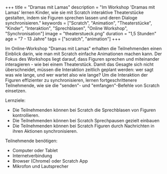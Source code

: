 +++
title = "Dramas mit Lamas"
description = "Im Workshop 'Dramas mit Lamas' lernen Kinder, wie sie mit Scratch interaktive Theaterstücke gestalten, indem sie Figuren sprechen lassen und deren Dialoge synchronisieren."
keywords = ["Scratch", "Animation", "Theaterstücke", "Kinder", "Interaktion", "Sprechblasen", "Online Workshop", "Synchronisation"]
image = "theaterstueck.png"
duration = "1,5 Stunden"
age = "7 - 13 Jahre"
tags = ["scratch", "animation"]
+++

Im Online-Workshop "Dramas mit Lamas" erhalten die Teilnehmenden einen Einblick darin, 
wie man mit Scratch einfache Animationen machen kann. 
Der Fokus des Workshops liegt darauf, dass Figuren sprechen und miteinander interagieren - wie bei einem Theaterstück.
Damit das Gesagte sich nicht überschneidet, müssen die Interaktion zeitlich geplant werden: 
wer sagt was wie lange, und wer wartet also wie lange?
Um die Interaktion der Figuren effizienter zu synchronisieren, lernen fortgeschrittenere Teilnehmende, 
wie sie die "senden"- und "emfangen"-Befehle von Scratch einsetzen.

Lernziele:
* Die Teilnehmenden können bei Scratch die Sprechblasen von Figuren kontrollieren.
* Die Teilnehmenden können bei Scratch Sprechpausen gezielt einbauen
* Die Teilnehmenden können bei Scratch Figuren durch Nachrichten in ihren Aktionen synchronisieren.

Teilnehmende benötigen:
* Computer oder Tablet
* Internetverbindung
* Browser (Chrome) oder Scratch App
* Mikrofon und Lautsprecher
